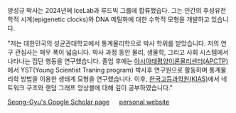 양성규 박사는 2024년에 IceLab과 루드빅 그룹에 합류했습다. 그는 인간의 후성유전학적 시계(epigenetic clocks)와 DNA 메틸화에 대한 수학적 모형을 개발하고 있습니다.

"저는 대한민국의 성균관대학교에서 통계물리학으로 박사 학위를 받았습니다. 저의 연구 관심사는 매우 폭이 넓습니다. 박사 과정 동안 물리, 생물학, 그리고 사회 시스템에서 나타나는 집단 행동을 연구했습니다. 졸업 후에는 [아시아태평양이론물리센터(APCTP)](https://www.apctp.org)에서 YST(Young Scientist Traning program) 박사후 연구원으로 활동하며 통계물리학 방법을 이용한 생태계 모형을 연구했습니다. 이후, [한국고등과학원(KIAS)](https://www.kias.re.kr/kias/main/main.do)에서 네트워크 구조와 랜덤 그래프 앙상블에 대해 깊이 공부하였습니다."


[Seong-Gyu's Google Scholar page](https://scholar.google.co.kr/citations?user=NUJNaYYAAAAJ&hl=en)
&emsp; [personal website](https://sites.google.com/view/sg-yang/)

